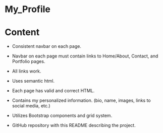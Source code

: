 # My_Profile


# Content

* Consistent navbar on each page.

* Navbar on each page must contain links to Home/About, Contact, and Portfolio pages.

* All links work.

* Uses semantic html.

* Each page has valid and correct HTML.

* Contains my personalized information. (bio, name, images, links to social media, etc.)

* Utilizes Bootstrap components and grid system.

* GitHub repository with this README describing the project.